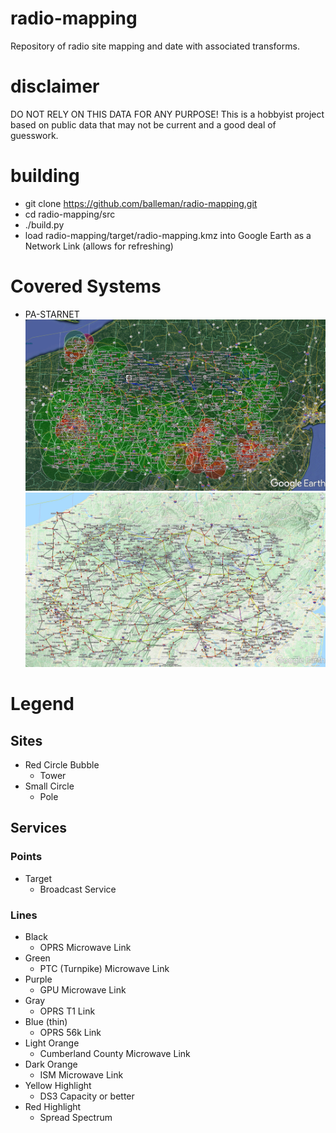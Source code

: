 # radio-mapping
Repository of radio site mapping and date with associated transforms.

# disclaimer
DO NOT RELY ON THIS DATA FOR ANY PURPOSE!  This is a hobbyist project based on public data that may not be current and a good deal of guesswork.

# building
* git clone https://github.com/balleman/radio-mapping.git
* cd radio-mapping/src
* ./build.py
* load radio-mapping/target/radio-mapping.kmz into Google Earth as a Network Link (allows for refreshing)

# Covered Systems
* PA-STARNET
  ![PA-STARNET P25 Map](/img/pastarnet-p25.jpg?raw=true "PA-STARNET P25 Map")
  ![PA-STARNET Sites Map](/img/pastarnet-sites.jpg?raw=true "PA-STARNET Sites Map")

# Legend
## Sites
* Red Circle Bubble
  * Tower
* Small Circle
  * Pole
## Services
### Points
* Target
  * Broadcast Service
### Lines
* Black
  * OPRS Microwave Link
* Green
  * PTC (Turnpike) Microwave Link
* Purple
  * GPU Microwave Link
* Gray
  * OPRS T1 Link
* Blue (thin)
  * OPRS 56k Link
* Light Orange
  * Cumberland County Microwave Link
* Dark Orange
  * ISM Microwave Link
* Yellow Highlight
  * DS3 Capacity or better
* Red Highlight
  * Spread Spectrum
